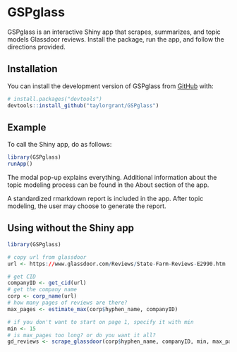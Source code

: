 
<!-- README.md is generated from README.Rmd. Please edit that file -->

# GSPglass

<!-- badges: start -->
<!-- badges: end -->

GSPglass is an interactive Shiny app that scrapes, summarizes, and topic
models Glassdoor reviews. Install the package, run the app, and follow
the directions provided.

## Installation

You can install the development version of GSPglass from
[GitHub](https://github.com/) with:

``` r
# install.packages("devtools")
devtools::install_github("taylorgrant/GSPglass")
```

## Example

To call the Shiny app, do as follows:

``` r
library(GSPglass)
runApp()
```

The modal pop-up explains everything. Additional information about the
topic modeling process can be found in the About section of the app.

A standardized rmarkdown report is included in the app. After topic
modeling, the user may choose to generate the report.

## Using without the Shiny app

``` r
library(GSPglass)

# copy url from glassdoor
url <- https://www.glassdoor.com/Reviews/State-Farm-Reviews-E2990.htm

# get CID
companyID <- get_cid(url)
# get the company name
corp <- corp_name(url)
# how many pages of reviews are there? 
max_pages <- estimate_max(corp$hyphen_name, companyID)

# if you don't want to start on page 1, specify it with min
min <- 15
# is max_pages too long? or do you want it all? 
gd_reviews <- scrape_glassdoor(corp$hyphen_name, companyID, min, max_pages)
```
